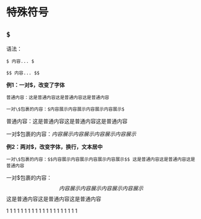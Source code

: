 # 特殊符号

## `$`

语法：
```
$ 内容... $
```
```
$$ 内容... $$
```

**例1：一对\$，改变了字体**

```
普通内容：这是普通内容这是普通内容这是普通内容

一对\$包裹的内容：$内容展示内容展示内容展示内容展示$
```

普通内容：这是普通内容这是普通内容这是普通内容

一对\$包裹的内容：$内容展示内容展示内容展示内容展示$

**例2：两对\$，改变字体，换行，文本居中**

```
一对\$包裹的内容：$$内容展示内容展示内容展示内容展示$$ 这是普通内容这是普通内容这是普通内容
```

一对\$包裹的内容：$$内容展示内容展示内容展示内容展示$$ 这是普通内容这是普通内容这是普通内容











1
1
1
1
1
1
1
1
1
1
1
1
1
1
1
1
1
1
1
1

